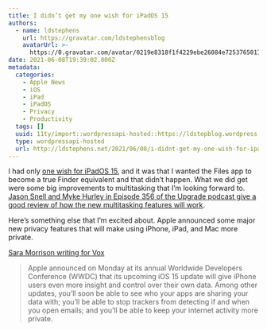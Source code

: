 ```yaml
---
title: I didn’t get my one wish for iPadOS 15
authors:
  - name: ldstephens
    url: https://gravatar.com/ldstephensblog
    avatarUrl: >-
      https://0.gravatar.com/avatar/0219e8318f1f4229ebe26084e7253765017f43ca0c631be37dc6d0b8ad6e40a4?s=96&d=identicon&r=G
date: 2021-06-08T19:39:02.000Z
metadata:
  categories:
    - Apple News
    - iOS
    - iPad
    - iPadOS
    - Privacy
    - Productivity
  tags: []
  uuid: 11ty/import::wordpressapi-hosted::https://ldstepblog.wordpress.com/?p=2870
  type: wordpressapi-hosted
  url: http://ldstephens.net/2021/06/08/i-didnt-get-my-one-wish-for-ipados-15/
---
```

I had only [one wish for iPadOS 15](https://ldstephens.net/2021/05/29/my-one-wish-for-ipados-15/), and it was that I wanted the Files app to become a true Finder equivalent and that didn’t happen. What we did get were some big improvements to multitasking that I’m looking forward to. [Jason Snell and Myke Hurley in Episode 356 of the Upgrade podcast give a good review of how the new multitasking features will work](https://overcast.fm/+Fcm8wYvLQ/1:46:17).

Here’s something else that I’m excited about. Apple announced some major new privacy features that will make using iPhone, iPad, and Mac more private.

[Sara Morrison writing for Vox](https://www.vox.com/recode/2021/6/7/22522994/apple-ios15-privacy-icloud\))

> Apple announced on Monday at its annual Worldwide Developers Conference (WWDC) that its upcoming iOS 15 update will give iPhone users even more insight and control over their own data. Among other updates, you’ll soon be able to see who your apps are sharing your data with; you’ll be able to stop trackers from detecting if and when you open emails; and you’ll be able to keep your internet activity more private.
